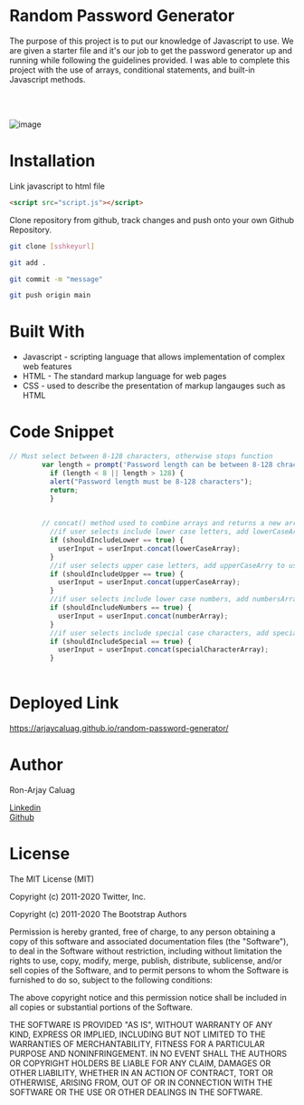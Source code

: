 # **Random Password Generator**

The purpose of this project is to put our knowledge of Javascript to use. We are given a starter file and it's our job to get the password generator up and running while following the guidelines provided. I was able to complete this project with the use of arrays, conditional statements, and built-in Javascript methods. 

<br><br>

![image](https://user-images.githubusercontent.com/52800632/102680589-76300a80-416e-11eb-98e8-f0d29dc3859b.png)

# **Installation**


Link javascript to html file
```html
<script src="script.js"></script>
```

Clone repository from github, track changes and push onto your own Github Repository.

```bash
git clone [sshkeyurl]
```

```bash
git add .
```
```bash
git commit -m "message"
```
```bash
git push origin main
```

# **Built With**

<ul>
    <li> Javascript - scripting language that allows implementation of complex web features
    <li> HTML - The standard markup language for web pages </li>
    <li> CSS - used to describe the presentation of markup langauges such as HTML </li>
</ul>

# **Code Snippet**

```js
// Must select between 8-128 characters, otherwise stops function
        var length = prompt('Password length can be between 8-128 chracters, how many characters would you like it to be?');
          if (length < 8 || length > 128) {
          alert("Password length must be 8-128 characters");
          return;
          }
```
```js
 
        // concat() method used to combine arrays and returns a new array
          //if user selects include lower case letters, add lowerCaseArry to userInput array
          if (shouldIncludeLower == true) {
            userInput = userInput.concat(lowerCaseArray);
          }
          //if user selects upper case letters, add upperCaseArry to userInput array
          if (shouldIncludeUpper == true) {
            userInput = userInput.concat(upperCaseArray);
          }
          //if user selects include lower case numbers, add numbersArray to userInput array
          if (shouldIncludeNumbers == true) {
            userInput = userInput.concat(numberArray);
          }
          //if user selects include special case characters, add specialCharacterArray to userInput array
          if (shouldIncludeSpecial == true) {
            userInput = userInput.concat(specialCharacterArray);
          }
        
```
# **Deployed Link**

https://arjaycaluag.github.io/random-password-generator/

# **Author**

Ron-Arjay Caluag

[Linkedin](https://www.linkedin.com/in/ron-arjay-caluag-00b29b182/)
<br>
[Github](https://github.com/ArjayCaluag)

# **License**

The MIT License (MIT)

Copyright (c) 2011-2020 Twitter, Inc.

Copyright (c) 2011-2020 The Bootstrap Authors

Permission is hereby granted, free of charge, to any person obtaining a copy of this software and associated documentation files (the "Software"), to deal in the Software without restriction, including without limitation the rights to use, copy, modify, merge, publish, distribute, sublicense, and/or sell copies of the Software, and to permit persons to whom the Software is furnished to do so, subject to the following conditions:

The above copyright notice and this permission notice shall be included in all copies or substantial portions of the Software.

THE SOFTWARE IS PROVIDED "AS IS", WITHOUT WARRANTY OF ANY KIND, EXPRESS OR IMPLIED, INCLUDING BUT NOT LIMITED TO THE WARRANTIES OF MERCHANTABILITY, FITNESS FOR A PARTICULAR PURPOSE AND NONINFRINGEMENT. IN NO EVENT SHALL THE AUTHORS OR COPYRIGHT HOLDERS BE LIABLE FOR ANY CLAIM, DAMAGES OR OTHER LIABILITY, WHETHER IN AN ACTION OF CONTRACT, TORT OR OTHERWISE, ARISING FROM, OUT OF OR IN CONNECTION WITH THE SOFTWARE OR THE USE OR OTHER DEALINGS IN THE SOFTWARE.
